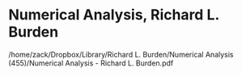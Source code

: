# Numerical Analysis, Richard L. Burden

/home/zack/Dropbox/Library/Richard L. Burden/Numerical Analysis (455)/Numerical Analysis - Richard L. Burden.pdf

